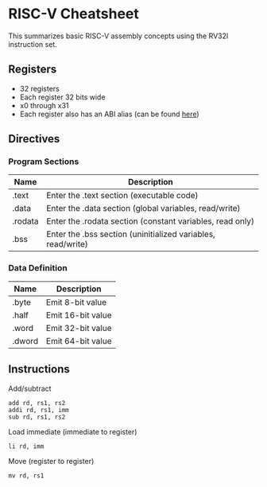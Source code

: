 # RISC-V Cheatsheet

This summarizes basic RISC-V assembly concepts using the RV32I instruction set.

## Registers

- 32 registers
- Each register 32 bits wide
- x0 through x31
- Each register also has an ABI alias (can be found [here](https://riscv.org/wp-content/uploads/2015/01/riscv-calling.pdf))

## Directives

### Program Sections

| Name | Description |
| - | - |
| .text | Enter the .text section (executable code) |
| .data | Enter the .data section (global variables, read/write) |
| .rodata | Enter the .rodata section (constant variables, read only) |
| .bss | Enter the .bss section (uninitialized variables, read/write) |

### Data Definition

| Name | Description |
| - | - |
| .byte | Emit 8-bit value |
| .half | Emit 16-bit value |
| .word | Emit 32-bit value |
| .dword | Emit 64-bit value |

## Instructions

Add/subtract
```
add rd, rs1, rs2
addi rd, rs1, imm
sub rd, rs1, rs2
```

Load immediate (immediate to register)
```
li rd, imm
```

Move (register to register)
```
mv rd, rs1
```
